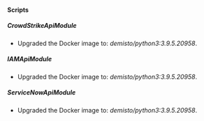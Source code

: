 
#### Scripts
##### CrowdStrikeApiModule
- Upgraded the Docker image to: *demisto/python3:3.9.5.20958*.
##### IAMApiModule
- Upgraded the Docker image to: *demisto/python3:3.9.5.20958*.
##### ServiceNowApiModule
- Upgraded the Docker image to: *demisto/python3:3.9.5.20958*.